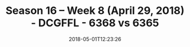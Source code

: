 ---
title: Season 16 – Week 8 (April 29, 2018) - DCGFFL - 6368 vs 6365
teams_score:
- team: 6368
  score: 7
- team: 6365
  score: 24
mvp: Jeremy S, Will Jackson
game-ball: Mitchell Belhumer, Lindsey Walton
sportsperson: 'Reggie Stewart, Mike Osorio '
season: 16
week: 8
date: '2018-05-01T12:23:26'
pageid: season-16-week-8-april-29-2018-6368-vs-6365
---